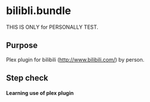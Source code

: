 # bilibli.bundle
THIS IS ONLY for PERSONALLY TEST.
## Purpose
Plex plugin for bilibili (http://www.bilibili.com/) by person.
## Step check
#### Learning use of plex plugin

